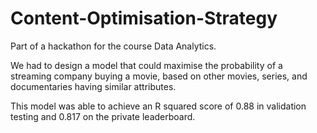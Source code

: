 # Content-Optimisation-Strategy
Part of a hackathon for the course Data Analytics.

We had to design a model that could maximise the probability of a streaming company buying a movie, based on other movies, series, and documentaries having similar attributes.   

This model was able to achieve an R squared score of 0.88 in validation testing and 0.817 on the private leaderboard. 

